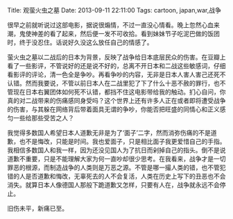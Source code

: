 Title: 观萤火虫之墓
Date: 2013-09-11 22:11:00
Tags: cartoon, japan,war,战争

很早之前就听说过这部电影，据说很煽情，不过一直没心情看。晚上忽然心血来潮，鬼使神差的看了起来，然后便一发不可收拾。看到妹妹节子吃泥巴做的饭团时，终于没忍住。话说好久没这么放任自己的情感了。

萤火虫之墓以二战后的日本为背景，反映了战争给日本底层民众的伤害。在豆瓣上看了一些影评，不管说好的还是说不好的，总离不开日本和二战这些敏感词，仔细看影评的评论，清一色全是争吵。再看争吵的内容，无非是日本人害人害己还死不认错。然而我要说，不管以前日本人在二战里犯了下了什么十恶不赦的罪行，也不管现在日本右翼团体如何死不认错，都挡不住这电影带给我的触动。扪心自问，你真的对二战带来的伤痛感同身受吗？这个世界上还有许多人正在或者即将遭受战争的伤害，与其躲在网络背后带着面具无谓的争吵，你能否把旺盛的同情心和正义感匀一些给那些受苦之人？

我觉得多数国人希望日本人道歉无非是为了‘面子’二字，然而消弥伤痛的不是道歉，也不是悔改，只能是时间。我也爱面子，只是相比面子我更爱惜自己的手指。我相信多数国人和我一样，因为还没见国人为了抗日而剁掉自己的指头。倒不是说道歉不重要，只是不能理解大家为何一直吵却很少思考。在我看来，战争才是一切罪恶的根源，而制造战争的人类则是万恶之源。不管是哪一撮人类的错，也不管犯错的人是否道歉和悔改，无辜死去的人不会复活，人类在历史上写下的丑恶也不会消失。就算日本人像德国人那般下跪道歉又怎样，只要有人在，战争就永远不会停止。

旧伤未平，新痛已至。
